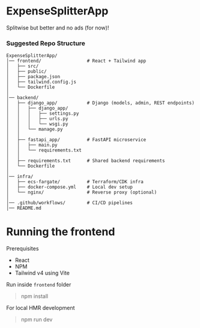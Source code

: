 # ExpenseSplitterApp

Splitwise but better and no ads (for now)!

### Suggested Repo Structure
~~~
ExpenseSplitterApp/
│── frontend/                 # React + Tailwind app
│   ├── src/
│   ├── public/
│   ├── package.json
│   ├── tailwind.config.js
│   └── Dockerfile
│
│── backend/
│   ├── django_app/           # Django (models, admin, REST endpoints)
│   │   ├── django_app/
│   │   │   ├── settings.py
│   │   │   ├── urls.py
│   │   │   └── wsgi.py
│   │   └── manage.py
│   │
│   ├── fastapi_app/          # FastAPI microservice
│   │   ├── main.py
│   │   └── requirements.txt
│   │
│   ├── requirements.txt      # Shared backend requirements
│   └── Dockerfile
│
│── infra/
│   ├── ecs-fargate/          # Terraform/CDK infra
│   ├── docker-compose.yml    # Local dev setup
│   └── nginx/                # Reverse proxy (optional)
│
│── .github/workflows/        # CI/CD pipelines
│── README.md
~~~


# Running the frontend

Prerequisites
- React
- NPM
- Tailwind v4 using Vite

Run inside `frontend` folder
> npm install

For local HMR development
> npm run dev